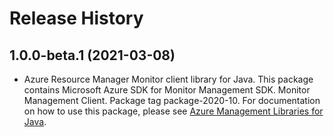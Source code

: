 # Release History

## 1.0.0-beta.1 (2021-03-08)

- Azure Resource Manager Monitor client library for Java. This package contains Microsoft Azure SDK for Monitor Management SDK. Monitor Management Client. Package tag package-2020-10. For documentation on how to use this package, please see [Azure Management Libraries for Java](https://aka.ms/azsdk/java/mgmt).
